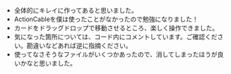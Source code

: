 - 全体的にキレイに作ってあると思いました。
- ActionCableを僕は使ったことがなかったので勉強になりました！
- カードをドラッグドロップで移動させるところ、楽しく操作できました。
- 気になった箇所については、コード内にコメントしています。ご確認ください。勘違いなどあれば逆に指摘ください。
- 使ってなさそうなファイルがいくつかあったので、消してしまったほうが良いかなと思いました。
